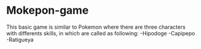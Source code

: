 # Mokepon-game
This basic game is similar to Pokemon where there are three characters with differents skills, in which are called as following:
-Hipodoge
-Capipepo
-Ratigueya
